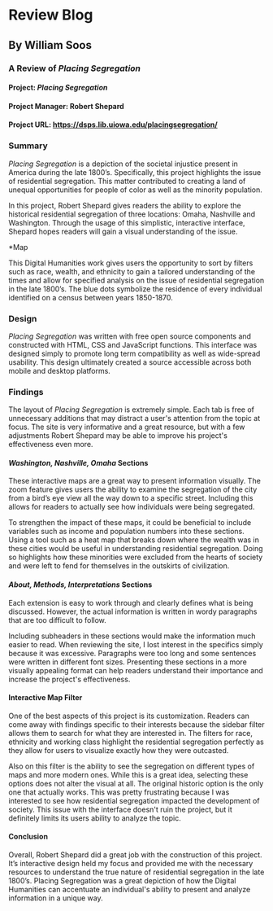 # **Review Blog** 
## By William Soos

### A Review of *Placing Segregation* 
#### **Project:** *Placing Segregation*
#### **Project Manager:** Robert Shepard
#### **Project URL:** https://dsps.lib.uiowa.edu/placingsegregation/

### **Summary** 
*Placing Segregation* is a depiction of the societal injustice present in America during the late 1800’s. Specifically, this project highlights the issue of residential segregation. This matter contributed to creating a land of unequal opportunities for people of color as well as the minority population. 

In this project, Robert Shepard gives readers the ability to explore the historical residential segregation of three locations: Omaha, Nashville and Washington. Through the usage of this simplistic, interactive interface, Shepard hopes readers will gain a visual understanding of the issue.
 
*Map

This Digital Humanities work gives users the opportunity to sort by filters such as race, wealth, and ethnicity to gain a tailored understanding of the times and allow for specified analysis on the issue of residential segregation in the late 1800’s. The blue dots symbolize the residence of every individual identified on a census between years 1850-1870.

### **Design**
*Placing Segregation* was written with free open source components and constructed with HTML, CSS and JavaScript functions. This interface was designed simply to promote long term compatibility as well as wide-spread usability. This design ultimately created a source accessible across both mobile and desktop platforms. 

### **Findings**
The layout of *Placing Segregation* is extremely simple. Each tab is free of unnecessary additions that may distract a user's attention from the topic at focus. The site is very informative and a great resource, but with a few adjustments Robert Shepard may be able to improve his project's effectiveness even more.

#### ***Washington, Nashville, Omaha* Sections**
These interactive maps are a great way to present information visually. The zoom feature gives users the ability to examine the segregation of the city from a bird’s eye view all the way down to a specific street. Including this allows for readers to actually see how individuals were being segregated.

To strengthen the impact of these maps, it could be beneficial to include variables such as income and population numbers into these sections. Using a tool such as a heat map that breaks down where the wealth was in these cities would be useful in understanding residential segregation. Doing so highlights how these minorities were excluded from the hearts of society and were left to fend for themselves in the outskirts of civilization.

#### ***About, Methods, Interpretations* Sections** 
Each extension is easy to work through and clearly defines what is being discussed. However, the actual information is written in wordy paragraphs that are too difficult to follow. 

Including subheaders in these sections would make the information much easier to read. When reviewing the site, I lost interest in the specifics simply because it was excessive. Paragraphs were too long and some sentences were written in different font sizes. Presenting these sections in a more visually appealing format can help readers understand their importance and increase the project's effectiveness.    

#### **Interactive Map Filter** 
One of the best aspects of this project is its customization. Readers can come away with findings specific to their interests because the sidebar filter allows them to search for what they are interested in. The filters for race, ethnicity and working class highlight the residential segregation perfectly as they allow for users to visualize exactly how they were outcasted. 

Also on this filter is the ability to see the segregation on different types of maps and more modern ones. While this is a great idea, selecting these options does not alter the visual at all. The original historic option is the only one that actually works. This was pretty frustrating because I was interested to see how residential segregation impacted the development of society. This issue with the interface doesn't ruin the project, but it definitely limits its users ability to analyze the topic.  

#### **Conclusion**
Overall, Robert Shepard did a great job with the construction of this project. It’s interactive design held my focus and provided me with the necessary resources to understand the true nature of residential segregation in the late 1800’s. Placing Segregation was a great depiction of how the Digital Humanities can accentuate an individual's ability to present and analyze information in a unique way.
